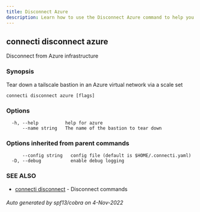 ```yaml
---
title: Disconnect Azure
description: Learn how to use the Disconnect Azure command to help you create, manage, and destroy private subnet connections.
---
```

## connecti disconnect azure

Disconnect from Azure infrastructure

### Synopsis

Tear down a tailscale bastion in an Azure virtual network via a scale set

```
connecti disconnect azure [flags]
```

### Options

```
  -h, --help          help for azure
      --name string   The name of the bastion to tear down
```

### Options inherited from parent commands

```
      --config string   config file (default is $HOME/.connecti.yaml)
  -D, --debug           enable debug logging
```

### SEE ALSO

* [connecti disconnect](/docs/disconnect)	 - Disconnect commands

###### Auto generated by spf13/cobra on 4-Nov-2022
